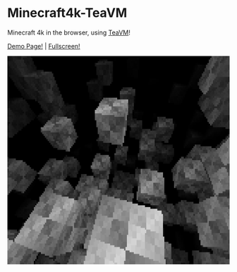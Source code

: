 # Minecraft4k-TeaVM

Minecraft 4k in the browser, using [TeaVM](https://teavm.org)!

[Demo Page!](https://eag4k.pages.dev) | [Fullscreen!](https://eag4k.pages.dev/alt1.html)

<img width="851" height="473" alt="game" src="https://raw.githubusercontent.com/colbster937/4k-teavm/refs/heads/main/img/game.png" />
